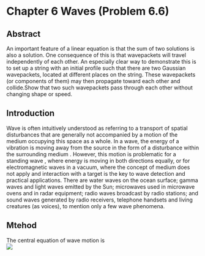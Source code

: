 # Chapter 6 Waves (Problem 6.6)
## Abstract
An important feature of a linear equation is that the sum of two solutions is also a solution. One consequence of this is that wavepackets 
will travel independently of each other. An especially clear way to demonstrate this is to set up a string with an initial profile such 
that there are two Gaussian wavepackets, located at different places on the string. These wavepackets (or components of them) may then 
propagate toward each other and collide.Show that two such wavepackets pass through each other without changing shape or speed.
## Introduction 
Wave is often intuitively understood as referring to a transport of spatial disturbances that are generally not accompanied by a motion of 
the medium occupying this space as a whole. In a wave, the energy of a vibration is moving away from the source in the form of a 
disturbance within the surrounding medium . However, this motion is problematic for a standing wave , where energy is moving in both 
directions equally, or for electromagnetic waves in a vacuum, where the concept of medium does not apply and interaction with a target is 
the key to wave detection and practical applications. There are water waves on the ocean surface; gamma waves and light waves emitted by 
the Sun; microwaves used in microwave ovens and in radar equipment; radio waves broadcast by radio stations; and sound waves generated by 
radio receivers, telephone handsets and living creatures (as voices), to mention only a few wave phenomena.
## Mtehod 
 The central equation of wave motion is   
 ![](https://github.com/yyx1996/computational_physics_N2015301020105/blob/master/pic12-1.png)
